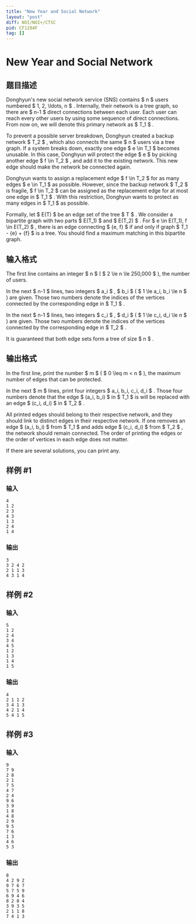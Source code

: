```yaml
---
title: "New Year and Social Network"
layout: "post"
diff: NOI/NOI+/CTSC
pid: CF1284F
tag: []
---
```


# New Year and Social Network

## 题目描述

Donghyun's new social network service (SNS) contains $ n $ users numbered $ 1, 2, \ldots, n $ . Internally, their network is a tree graph, so there are $ n-1 $ direct connections between each user. Each user can reach every other users by using some sequence of direct connections. From now on, we will denote this primary network as $ T_1 $ .

To prevent a possible server breakdown, Donghyun created a backup network $ T_2 $ , which also connects the same $ n $ users via a tree graph. If a system breaks down, exactly one edge $ e \in T_1 $ becomes unusable. In this case, Donghyun will protect the edge $ e $ by picking another edge $ f \in T_2 $ , and add it to the existing network. This new edge should make the network be connected again.

Donghyun wants to assign a replacement edge $ f \in T_2 $ for as many edges $ e \in T_1 $ as possible. However, since the backup network $ T_2 $ is fragile, $ f \in T_2 $ can be assigned as the replacement edge for at most one edge in $ T_1 $ . With this restriction, Donghyun wants to protect as many edges in $ T_1 $ as possible.

Formally, let $ E(T) $ be an edge set of the tree $ T $ . We consider a bipartite graph with two parts $ E(T_1) $ and $ E(T_2) $ . For $ e \in E(T_1), f \in E(T_2) $ , there is an edge connecting $ \{e, f\} $ if and only if graph $ T_1 - \{e\} + \{f\} $ is a tree. You should find a maximum matching in this bipartite graph.

## 输入格式

The first line contains an integer $ n $ ( $ 2 \le n \le 250\,000 $ ), the number of users.

In the next $ n-1 $ lines, two integers $ a_i $ , $ b_i $ ( $ 1 \le a_i, b_i \le n $ ) are given. Those two numbers denote the indices of the vertices connected by the corresponding edge in $ T_1 $ .

In the next $ n-1 $ lines, two integers $ c_i $ , $ d_i $ ( $ 1 \le c_i, d_i \le n $ ) are given. Those two numbers denote the indices of the vertices connected by the corresponding edge in $ T_2 $ .

It is guaranteed that both edge sets form a tree of size $ n $ .

## 输出格式

In the first line, print the number $ m $ ( $ 0 \leq m < n $ ), the maximum number of edges that can be protected.

In the next $ m $ lines, print four integers $ a_i, b_i, c_i, d_i $ . Those four numbers denote that the edge $ (a_i, b_i) $ in $ T_1 $ is will be replaced with an edge $ (c_i, d_i) $ in $ T_2 $ .

All printed edges should belong to their respective network, and they should link to distinct edges in their respective network. If one removes an edge $ (a_i, b_i) $ from $ T_1 $ and adds edge $ (c_i, d_i) $ from $ T_2 $ , the network should remain connected. The order of printing the edges or the order of vertices in each edge does not matter.

If there are several solutions, you can print any.

## 样例 #1

### 输入

```
4
1 2
2 3
4 3
1 3
2 4
1 4
```

### 输出

```
3
3 2 4 2
2 1 1 3
4 3 1 4
```

## 样例 #2

### 输入

```
5
1 2
2 4
3 4
4 5
1 2
1 3
1 4
1 5
```

### 输出

```
4
2 1 1 2
3 4 1 3
4 2 1 4
5 4 1 5
```

## 样例 #3

### 输入

```
9
7 9
2 8
2 1
7 5
4 7
2 4
9 6
3 9
1 8
4 8
2 9
9 5
7 6
1 3
4 6
5 3
```

### 输出

```
8
4 2 9 2
9 7 6 7
5 7 5 9
6 9 4 6
8 2 8 4
3 9 3 5
2 1 1 8
7 4 1 3
```

